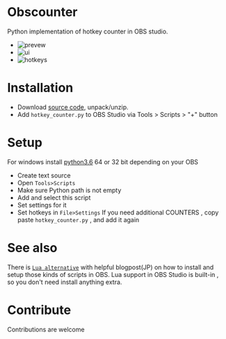 # Obscounter
Python implementation of hotkey counter in OBS studio.  
- ![prevew](counter.gif)
- ![ui](https://i.imgur.com/UobLYdS.png)
- ![hotkeys](https://i.imgur.com/dEC2Y6M.png)
# Installation 
- Download [source code](https://github.com/upgradeQ/Obscounter/archive/master.zip), unpack/unzip.
- Add `hotkey_counter.py` to OBS Studio via Tools > Scripts > "+" button
# Setup
For windows install [python3.6](https://www.python.org/downloads/release/python-368/) 64 or 32 bit depending on your OBS 
- Create text source
- Open `Tools>Scripts` 
- Make sure Python path is not empty
- Add and select this script
- Set settings for it
- Set hotkeys in `File>Settings`
If you need additional COUNTERS , copy paste `hotkey_counter.py` , and add it again
# See also
There is [`Lua alternative`](https://gist.github.com/tid-kijyun/477c723ea42d22903ebe6b6cee3f77a1) with helpful blogpost(JP)
on how to install and setup those kinds of scripts in OBS.
Lua support in OBS Studio is built-in , so you don't need install anything extra.
# Contribute 
Contributions are welcome
